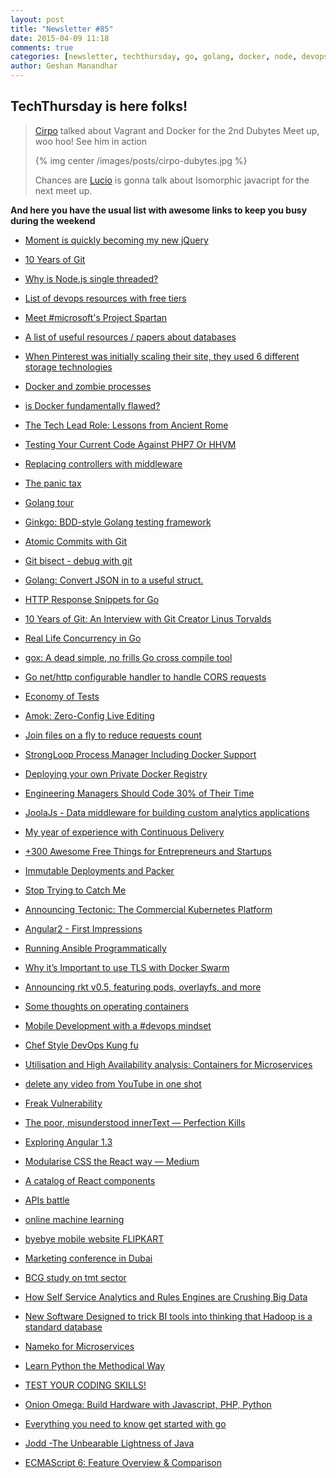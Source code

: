 ```yaml
---
layout: post
title: "Newsletter #85"
date: 2015-04-09 11:18
comments: true
categories: [newsletter, techthursday, go, golang, docker, node, devops, java, javascript]
author: Geshan Manandhar
---
```


## TechThursday is here folks!

>
> [Cirpo](<http://tech.namshi.com/team/#Alessandro Cinelli (cirpo)>) talked about Vagrant and Docker for the 2nd Dubytes Meet up, woo hoo!
> See him in action
>
> {% img center /images/posts/cirpo-dubytes.jpg %}
>
> Chances are [Lucio](/team/#Luciano%20Colosio) is gonna talk about Isomorphic javacript for the next meet up.

 **And here you have the usual list with awesome links to keep you busy during the weekend**

* [Moment is quickly becoming my new jQuery](http://buff.ly/1O201eN)

* [10 Years of Git](http://buff.ly/1ImW6ca)

* [Why is Node.js single threaded?](http://buff.ly/1DXdPUY)

* [List of devops resources with free tiers](http://buff.ly/1CJowsm)

* [Meet #microsoft's Project Spartan](http://buff.ly/1avtBez)

<!-- more -->

* [A list of useful resources / papers about databases](http://buff.ly/1NGwoxM)

* [When Pinterest was initially scaling their site, they used 6 different storage technologies](http://buff.ly/1xIlfdM)

* [Docker and zombie processes](https://blog.phusion.nl/2015/01/20/docker-and-the-pid-1-zombie-reaping-problem/)

* [is Docker fundamentally flawed?](http://www.ibuildthecloud.com/blog/2014/12/03/is-docker-fundamentally-flawed/)

* [The Tech Lead Role: Lessons from Ancient Rome](http://www.daedtech.com/the-tech-lead-role-lessons-from-ancient-rome)

* [Testing Your Current Code Against PHP7 Or HHVM](https://medium.com/@ckdarby/testing-your-current-code-against-php7-or-hhvm-2f0ab059af78)

* [Replacing controllers with middleware](http://dracony.org/replacing-controllers-with-middleware/)

* [The panic tax](http://sethgodin.typepad.com/seths_blog/2015/03/the-panic-tax.html)

* [Golang tour](https://tour.golang.org)

* [Ginkgo: BDD-style Golang testing framework](http://onsi.github.io/ginkgo/)

* [Atomic Commits with Git](http://seesparkbox.com/foundry/atomic_commits_with_git)

* [Git bisect - debug with git](https://ochronus.com/git-bisect-debug-with-git/)

* [Golang: Convert JSON in to a useful struct.](https://mervine.net/json2struct)

* [HTTP Response Snippets for Go](http://www.alexedwards.net/blog/golang-response-snippets)

* [10 Years of Git: An Interview with Git Creator Linus Torvalds](http://www.linux.com/news/featured-blogs/185-jennifer-cloer/821541-10-years-of-git-an-interview-with-git-creator-linus-torvalds)

* [Real Life Concurrency in Go](http://matt.aimonetti.net/posts/2012/11/27/real-life-concurrency-in-go/)

* [gox: A dead simple, no frills Go cross compile tool](https://github.com/mitchellh/gox)

* [Go net/http configurable handler to handle CORS requests](https://github.com/rs/cors)

* [Economy of Tests](http://verraes.net/2015/01/economy-of-tests/)

* [Amok: Zero-Config Live Editing](https://github.com/caspervonb/amok)

* [Join files on a fly to reduce requests count](https://github.com/coderaiser/join-io)

* [StrongLoop Process Manager Including Docker Support](https://strongloop.com/strongblog/node-js-process-manager-production-docker)

* [Deploying your own Private Docker Registry](http://bit.ly/1Jr5cSS)

* [Engineering Managers Should Code 30% of Their Time](http://ubm.io/1H6MW22)

* [JoolaJs - Data middleware for building custom analytics applications](http://bit.ly/1Cs5RxL)

* [My year of experience with Continuous Delivery](http://bit.ly/1Nd8Fub)

* [+300 Awesome Free Things for Entrepreneurs and Startups](http://bit.ly/1Dn2zRg)

* [Immutable Deployments and Packer](http://ponyfoo.com/articles/immutable-deployments-packer)

* [Stop Trying to Catch Me](http://jlongster.com/Stop-Trying-to-Catch-Me)

* [Announcing Tectonic: The Commercial Kubernetes Platform](https://coreos.com/blog/announcing-tectonic/)

* [Angular2 - First Impressions](http://blog.mgechev.com/2015/04/06/angular2-first-impressions/)

* [Running Ansible Programmatically](https://serversforhackers.com/running-ansible-programmatically)

* [Why it’s Important to use TLS with Docker Swarm](http://matthewkwilliams.com/index.php/2015/04/06/why-its-important-to-use-tls-with-docker-swarm/)

* [Announcing rkt v0.5, featuring pods, overlayfs, and more](https://coreos.com/blog/announcing-rkt-0.5/)

* [Some thoughts on operating containers](https://www.devco.net/archives/2015/03/30/some-thoughts-on-operating-containers.php)

* [Mobile Development with a #devops mindset](http://www.slideshare.net/jedi4ever/mobile-development-with-a-devops-mindset)

* [Chef Style DevOps Kung fu](https://github.com/chef/devops-kungfu)

* [Utilisation and High Availability analysis: Containers for Microservices](http://byterot.blogspot.co.uk/2015/04/microservices-containerisation-in-light-of-cloud-utilisation-and-high-availability.html)

* [delete any video from YouTube in one shot](http://thehackernews.com/2015/04/hack-delete-youtube-video.html)

* [Freak Vulnerability](http://thehackernews.com/2015/04/freak-attack-how-to-protect-yourself.html)

* [The poor, misunderstood innerText — Perfection Kills](http://perfectionkills.com/the-poor-misunderstood-innerText/)

* [Exploring Angular 1.3](http://blog.thoughtram.io/exploring-angular-1.3/)

* [Modularise CSS the React way — Medium](https://medium.com/@jviereck/modularise-css-the-react-way-1e817b317b04)

* [A catalog of React components](http://react.parts/web)

* [APIs battle](http://techcrunch.com/2015/03/18/battle-for-the-building-blocks/#.qeci72:L3hn)

* [online machine learning](http://blog.fractalanalytics.com/institutionalizing-analytics/online-machine-learning-2/)

* [byebye mobile website FLIPKART](https://econsultancy.com/blog/66264-responsive-what-flipkart-kills-its-mobile-website/)

* [Marketing conference in Dubai](http://www.silverpop.com/dmu2015/dubai-motivate.html)

* [BCG study on tmt sector](https://www.bcgperspectives.com/content/articles/telecommunications_connected_world_growth_global_mobile_internet_economy)

* [How Self Service Analytics and Rules Engines are Crushing Big Data](https://datafloq.com/read/self-service-analytics-rules-engines-cloud-data/1016)

* [New Software Designed to trick BI tools into thinking that Hadoop is a standard database](http://www.datanami.com/2015/04/07/atscale-claims-to-mask-hadoop-complexity-for-olap-style-bi/?utm_source=feedly&utm_medium=rss&utm_campaign=atscale-claims-to-mask-hadoop-complexity-for-olap-style-bi)

* [Nameko for Microservices](http://lucumr.pocoo.org/2015/4/8/microservices-with-nameko/)

* [Learn Python the Methodical Way](https://realpython.com/blog/python/learn-python-the-methodical-way/)

* [TEST YOUR CODING SKILLS!](https://codefights.com/)

* [Onion Omega: Build Hardware with Javascript, PHP, Python](https://www.kickstarter.com/projects/onion/onion-omega-invention-platform-for-the-internet-of)

* [Everything you need to know get started with go](http://www.golangbootcamp.com/)

* [Jodd -The Unbearable Lightness of Java](http://jodd.org/)

* [ECMAScript 6: Feature Overview & Comparison](http://es6-features.org/)